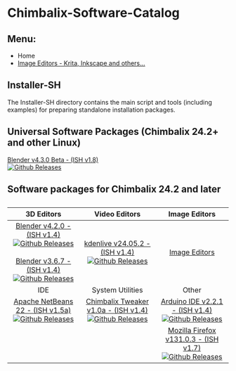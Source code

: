 # Chimbalix-Software-Catalog

## Menu:
- Home
- [Image Editors - Krita, Inkscape and others...](Image-Editors.md)

## Installer-SH
The Installer-SH directory contains the main script and tools (including examples) for preparing standalone installation packages.

## Universal Software Packages (Chimbalix 24.2+ and other Linux)

[Blender v4.3.0 Beta - (ISH v1.8)](https://github.com/Shedou/Chimbalix-Software-Catalog/releases/tag/blender430b)<br>[![Github Releases](https://img.shields.io/github/downloads/Shedou/Chimbalix-Software-Catalog/blender430b/total.svg)](https://github.com/Shedou/Chimbalix-Software-Catalog/releases/tag/blender430b)


## Software packages for Chimbalix 24.2 and later

##

| 3D Editors | Video Editors | Image Editors |
|:-:|:-:|:-:|
| [Blender v4.2.0 - (ISH v1.4)](https://github.com/Shedou/Chimbalix-Software-Catalog/releases/tag/blender420)<br>[![Github Releases](https://img.shields.io/github/downloads/Shedou/Chimbalix-Software-Catalog/blender420/total.svg)](https://github.com/Shedou/Chimbalix-Software-Catalog/releases/tag/blender420)<br><br>[Blender v3.6.7 - (ISH v1.4)](https://github.com/Shedou/Chimbalix-Software-Catalog/releases/tag/blender367)<br>[![Github Releases](https://img.shields.io/github/downloads/Shedou/Chimbalix-Software-Catalog/blender367/total.svg)](https://github.com/Shedou/Chimbalix-Software-Catalog/releases/tag/blender367) | [kdenlive v24.05.2 - (ISH v1.4)](https://github.com/Shedou/Chimbalix-Software-Catalog/releases/tag/kdenlive24052)<br>[![Github Releases](https://img.shields.io/github/downloads/Shedou/Chimbalix-Software-Catalog/kdenlive24052/total.svg)](https://github.com/Shedou/Chimbalix-Software-Catalog/releases/tag/kdenlive24052) | [Image Editors](Image-Editors.md) |
| IDE | System Utilities | Other |
| [Apache NetBeans 22 - (ISH v1.5a)](https://github.com/Shedou/Chimbalix-Software-Catalog/releases/tag/apache_netbeans22)<br>[![Github Releases](https://img.shields.io/github/downloads/Shedou/Chimbalix-Software-Catalog/apache_netbeans22/total.svg)](https://github.com/Shedou/Chimbalix-Software-Catalog/releases/tag/apache_netbeans22) | [Chimbalix Tweaker v1.0a - (ISH v1.4)](https://github.com/Shedou/Chimbalix-Tweaker/releases/tag/ctweaker_v10a)<br>[![Github Releases](https://img.shields.io/github/downloads/Shedou/Chimbalix-Tweaker/ctweaker_v10a/total.svg)](https://github.com/Shedou/Chimbalix-Tweaker/releases/tag/ctweaker_v10a) | [Arduino IDE v2.2.1 - (ISH v1.4)](https://github.com/Shedou/Chimbalix-Software-Catalog/releases/tag/arduino221)<br>[![Github Releases](https://img.shields.io/github/downloads/Shedou/Chimbalix-Software-Catalog/arduino221/total.svg)](https://github.com/Shedou/Chimbalix-Software-Catalog/releases/tag/arduino221) |
| | | [Mozilla Firefox v131.0.3 - (ISH v1.7)](https://github.com/Shedou/Chimbalix-Software-Catalog/releases/tag/firefox13103)<br>[![Github Releases](https://img.shields.io/github/downloads/Shedou/Chimbalix-Software-Catalog/firefox13103/total.svg)](https://github.com/Shedou/Chimbalix-Software-Catalog/releases/tag/firefox13103) |

